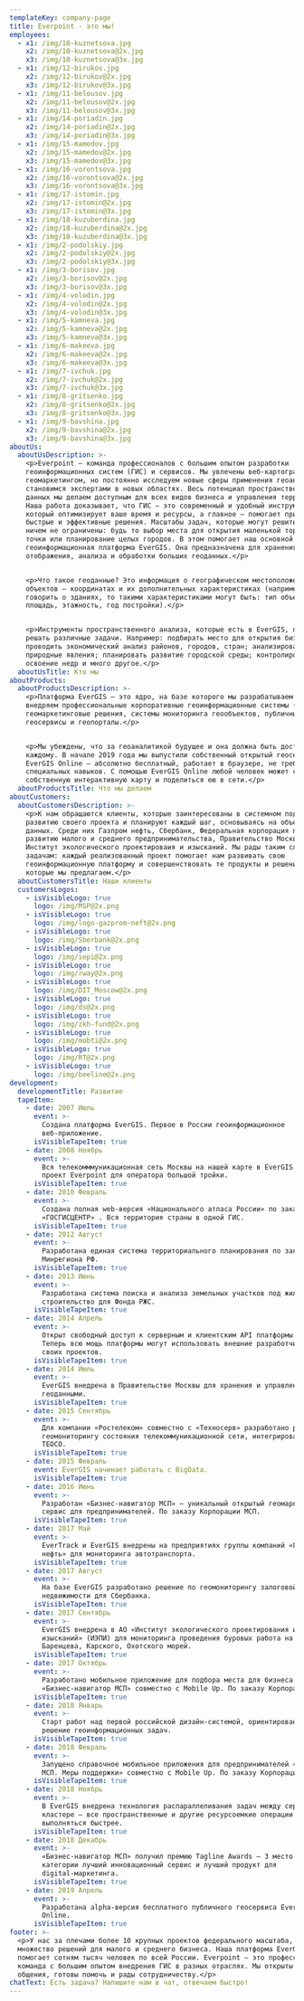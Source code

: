 ```yaml
---
templateKey: company-page
title: Everpoint - это мы!
employees:
  - x1: /img/10-kuznetsova.jpg
    x2: /img/10-kuznetsova@2x.jpg
    x3: /img/10-kuznetsova@3x.jpg
  - x1: /img/12-birukov.jpg
    x2: /img/12-birukov@2x.jpg
    x3: /img/12-birukov@3x.jpg
  - x1: /img/11-belousov.jpg
    x2: /img/11-belousov@2x.jpg
    x3: /img/11-belousov@3x.jpg
  - x1: /img/14-poriadin.jpg
    x2: /img/14-poriadin@2x.jpg
    x3: /img/14-poriadin@3x.jpg
  - x1: /img/15-mamedov.jpg
    x2: /img/15-mamedov@2x.jpg
    x3: /img/15-mamedov@3x.jpg
  - x1: /img/16-vorontsova.jpg
    x2: /img/16-vorontsova@2x.jpg
    x3: /img/16-vorontsova@3x.jpg
  - x1: /img/17-istomin.jpg
    x2: /img/17-istomin@2x.jpg
    x3: /img/17-istomin@3x.jpg
  - x1: /img/18-kuzuberdina.jpg
    x2: /img/18-kuzuberdina@2x.jpg
    x3: /img/18-kuzuberdina@3x.jpg
  - x1: /img/2-podolskiy.jpg
    x2: /img/2-podolskiy@2x.jpg
    x3: /img/2-podolskiy@3x.jpg
  - x1: /img/3-borisov.jpg
    x2: /img/3-borisov@2x.jpg
    x3: /img/3-borisov@3x.jpg
  - x1: /img/4-volodin.jpg
    x2: /img/4-volodin@2x.jpg
    x3: /img/4-volodin@3x.jpg
  - x1: /img/5-kamneva.jpg
    x2: /img/5-kamneva@2x.jpg
    x3: /img/5-kamneva@3x.jpg
  - x1: /img/6-makeeva.jpg
    x2: /img/6-makeeva@2x.jpg
    x3: /img/6-makeeva@3x.jpg
  - x1: /img/7-ivchuk.jpg
    x2: /img/7-ivchuk@2x.jpg
    x3: /img/7-ivchuk@3x.jpg
  - x1: /img/8-gritsenko.jpg
    x2: /img/8-gritsenko@2x.jpg
    x3: /img/8-gritsenko@3x.jpg
  - x1: /img/9-bavshina.jpg
    x2: /img/9-bavshina@2x.jpg
    x3: /img/9-bavshina@3x.jpg
aboutUs:
  aboutUsDescription: >-
    <p>Everpoint — команда профессионалов с большим опытом разработки
    геоинформационных систем (ГИС) и сервисов. Мы увлечены веб-картографией и
    геомаркетингом, но постоянно исследуем новые сферы применения геоаналитики и
    становимся экспертами в новых областях. Весь потенциал пространственных
    данных мы делаем доступным для всех видов бизнеса и управления территориями.
    Наша работа доказывает, что ГИС — это современный и удобный инструмент,
    который оптимизирует ваше время и ресурсы, а главное — помогает принимать
    быстрые и эффективные решения. Масштабы задач, которые могут решить ГИС,
    ничем не ограничены: будь то выбор места для открытия маленькой торговой
    точки или планирование целых городов. В этом помогает наш основной продукт —
    геоинформационная платформа EverGIS. Она предназначена для хранения,
    отображения, анализа и обработки больших геоданных.</p>


    <p>Что такое геоданные? Это информация о географическом местоположении
    объектов — координатах и их дополнительных характеристиках (например, если
    говорить о зданиях, то такими характеристиками могут быть: тип объекта,
    площадь, этажность, год постройки).</p>


    <p>Инструменты пространственного анализа, которые есть в EverGIS, позволяют
    решать различные задачи. Например: подбирать место для открытия бизнеса;
    проводить экономический анализ районов, городов, стран; анализировать
    природные явления; планировать развитие городской среды; контролировать
    освоение недр и много другое.</p>
  aboutUsTitle: Кто мы
aboutProducts:
  aboutProductsDescription: >-
    <p>Платформа EverGIS — это ядро, на базе которого мы разрабатываем и
    внедряем профессиональные корпоративные геоинформационные системы (ГИС),
    геомаркетинговые решения, системы мониторинга геообъектов, публичные
    геосервисы и геопорталы.</p>


    <p>Мы убеждены, что за геоаналитикой будущее и она должна быть доступна
    каждому. В начале 2019 года мы выпустили собственный открытый геосервис
    EverGIS Online — абсолютно бесплатный, работает в браузере, не требует
    специальных навыков. С помощью EverGIS Online любой человек может создать
    собственную интерактивную карту и поделиться ею в сети.</p>
  aboutProductsTitle: Что мы делаем
aboutCustomers:
  aboutCustomersDescription: >-
    <p>К нам обращаются клиенты, которые заинтересованы в системном подходе к
    развитию своего проекта и планируют каждый шаг, основываясь на объективных
    данных. Среди них Газпром нефть, Сбербанк, Федеральная корпорация по
    развитию малого и среднего предпринимательства, Правительство Москвы,
    Институт экологического проектироваия и изысканий. Мы рады таким сложным
    задачам: каждый реализованный проект помогает нам развивать свою
    геоинформационную платформу и совершенствовать те продукты и решения,
    которые мы предлагаем.</p>
  aboutCustomersTitle: Наши клиенты
  customersLogos:
    - isVisibleLogo: true
      logo: /img/MSP@2x.png
    - isVisibleLogo: true
      logo: /img/logo-gazprom-neft@2x.png
    - isVisibleLogo: true
      logo: /img/Sberbank@2x.png
    - isVisibleLogo: true
      logo: /img/iepi@2x.png
    - isVisibleLogo: true
      logo: /img/rway@2x.png
    - isVisibleLogo: true
      logo: /img/DIT_Moscow@2x.png
    - isVisibleLogo: true
      logo: /img/ds@2x.png
    - isVisibleLogo: true
      logo: /img/zkh-fund@2x.png
    - isVisibleLogo: true
      logo: /img/mobti@2x.png
    - isVisibleLogo: true
      logo: /img/RT@2x.png
    - isVisibleLogo: true
      logo: /img/beeline@2x.png
development:
  developmentTitle: Развитие
  tapeItem:
    - date: 2007 Июль
      event: >-
        Создана платформа EverGIS. Первое в России геоинформационное
        веб-приложение.
      isVisibleTapeItem: true
    - date: 2008 Ноябрь
      event: >-
        Вся телекомммуникационная сеть Москвы на нашей карте в EverGIS — первый
        проект Everpoint для оператора большой тройки.
      isVisibleTapeItem: true
    - date: 2010 Февраль
      event: >-
        Создана полная web-версия «Национального атласа России» по заказу ФГУП
        «ГОСГИСЦЕНТР» . Вся территория страны в одной ГИС.
      isVisibleTapeItem: true
    - date: 2012 Август
      event: >-
        Разработана единая система территориального планирования по заказу
        Минрегиона РФ.
      isVisibleTapeItem: true
    - date: 2013 Июнь
      event: >-
        Разработана система поиска и анализа земельных участков под жилищное
        строительство для Фонда РЖС.
      isVisibleTapeItem: true
    - date: 2014 Апрель
      event: >-
        Открыт свободный доступ к серверным и клиентским API платформы EverGIS.
        Теперь всю мощь платформы могут использовать внешние разработчики для
        своих проектов.
      isVisibleTapeItem: true
    - date: 2014 Июль
      event: >-
        EverGIS внедрена в Правительстве Москвы для хранения и управления
        геоданными.
      isVisibleTapeItem: true
    - date: 2015 Сентябрь
      event: >-
        Для компании «Ростелеком» совместно с «Техносерв» разработано решение по
        геомониторингу состояния телекоммуникационной сети, интегрированное с
        TEOCO.
      isVisibleTapeItem: true
    - date: 2015 Февраль
      event: EverGIS начинает работать с BigData.
      isVisibleTapeItem: true
    - date: 2016 Июнь
      event: >-
        Разработан «Бизнес-навигатор МСП» — уникальный открытый геомаркетинговый
        сервис для предпринимателей. По заказу Корпорации МСП.
      isVisibleTapeItem: true
    - date: 2017 Май
      event: >-
        EverTrack и EverGIS внедрены на предприятиях группы компаний «Газпром
        нефть» для мониторинга автотранспорта.
      isVisibleTapeItem: true
    - date: 2017 Август
      event: >-
        На базе EverGIS разработано решение по геомониторингу залоговой
        недвижимости для Сбербанка.
      isVisibleTapeItem: true
    - date: 2017 Сентябрь
      event: >-
        EverGIS внедрена в АО «Институт экологического проектирования и
        изысканий» (ИЭПИ) для мониторинга проведения буровых работа на шельфе
        Баренцева, Карского, Охотского морей.
      isVisibleTapeItem: true
    - date: 2017 Октябрь
      event: >-
        Разработано мобильное приложение для подбора места для бизнеса
        «Бизнес-навигатор МСП» совместно с Mobile Up. По заказу Корпорации МСП.
      isVisibleTapeItem: true
    - date: 2018 Январь
      event: >-
        Старт работ над первой российской дизайн-системой, ориентированной на
        решение геоинформационных задач.
      isVisibleTapeItem: true
    - date: 2018 Февраль
      event: >-
        Запущено справочное мобильное приложения для предпринимателей «Навигатор
        МСП. Меры поддержки» совместно с Mobile Up. По заказу Корпорации МСП.
      isVisibleTapeItem: true
    - date: 2018 Ноябрь
      event: >-
        В EverGIS внедрена технология распараллеливания задач между серверами в 
        кластере — все пространственные и другие ресурсоемкие операции стали
        выполняться быстрее.
      isVisibleTapeItem: true
    - date: 2018 Декабрь
      event: >-
        «Бизнес-навигатор МСП» получил премию Tagline Awards — 3 место в
        категории лучший инновационный сервис и лучший продукт для
        digital-маркетинга.
      isVisibleTapeItem: true
    - date: 2019 Апрель
      event: >-
        Разработана alpha-версия бесплатного публичного геосервиса EverGIS
        Online.
      isVisibleTapeItem: true
footer: >-
  <p>У нас за плечами более 10 крупных проектов федерального масштаба, а также
  множество решений для малого и среднего бизнеса. Наша платформа EverGIS
  помогает сотням тысяч человек по всей России. Everpoint — это профессиональная
  команда с большим опытом внедрения ГИС в разных отраслях. Мы открыты для
  общения, готовы помочь и рады сотрудничеству.</p>
chatText: Есть задача? Напишите нам в чат, отвечаем быстро!
---
```


